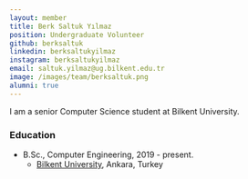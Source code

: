 ```yaml
---
layout: member
title: Berk Saltuk Yılmaz
position: Undergraduate Volunteer
github: berksaltuk
linkedin: berksaltukyilmaz
instagram: berksaltukyilmaz
email: saltuk.yilmaz@ug.bilkent.edu.tr
image: /images/team/berksaltuk.png
alumni: true
---
```


I am a senior Computer Science student at Bilkent University.

### Education

- B.Sc., Computer Engineering, 2019 - present.
  - [Bilkent University](http://www.cs.bilkent.edu.tr/), Ankara, Turkey

